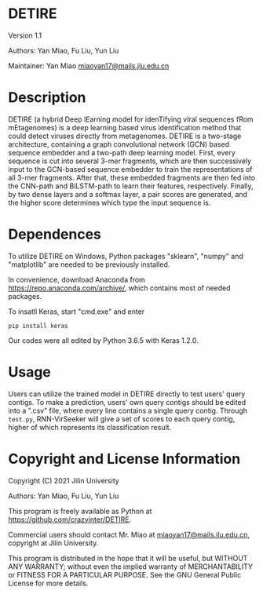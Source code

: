 # DETIRE
Version 1.1

Authors: Yan Miao, Fu Liu, Yun Liu

Maintainer: Yan Miao miaoyan17@mails.jlu.edu.cn

# Description
DETIRE (a hybrid Deep lEarning model for idenTifying vIral sequences fRom mEtagenomes) is a deep learning based virus identification method that could detect viruses directly from metagenomes. DETIRE is a two-stage architecture, containing a graph convolutional network (GCN) based sequence embedder and a two-path deep learning model. First, every sequence is cut into several 3-mer fragments, which are then successively input to the GCN-based sequence embedder to train the representations of all 3-mer fragments. After that, these embedded fragments are then fed into the CNN-path and BiLSTM-path to learn their features, respectively. Finally, by two dense layers and a softmax layer, a pair scores are generated, and the higher score determines which type the input sequence is. 

# Dependences
To utilize DETIRE on Windows, Python packages "sklearn", "numpy" and "matplotlib" are needed to be previously installed.

In convenience, download Anaconda from https://repo.anaconda.com/archive/, which contains most of needed packages.

To insatll Keras, start "cmd.exe" and enter <br>
```
pip install keras
```
Our codes were all edited by Python 3.6.5 with Keras 1.2.0.

# Usage
Users can utilize the trained model in DETIRE directly to test users' query contigs.
To make a prediction, users' own query contigs should be edited into a ".csv" file, where every line contains a single query contig. Through `test.py`, RNN-VirSeeker will give a set of scores to each query contig, higher of which represents its classification result.

# Copyright and License Information
Copyright (C) 2021 Jilin University

Authors: Yan Miao, Fu Liu, Yun Liu

This program is freely available as Python at https://github.com/crazyinter/DETIRE.

Commercial users should contact Mr. Miao at miaoyan17@mails.jlu.edu.cn, copyright at Jilin University.

This program is distributed in the hope that it will be useful, but WITHOUT ANY WARRANTY; without even the implied warranty of MERCHANTABILITY or FITNESS FOR A PARTICULAR PURPOSE. See the GNU General Public License for more details.
